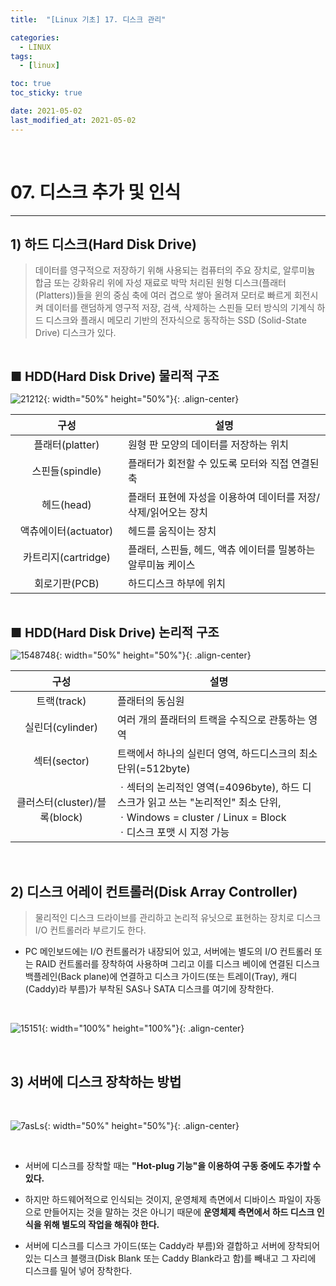 ```yaml
---
title:  "[Linux 기초] 17. 디스크 관리" 

categories:
  - LINUX
tags:
  - [linux]

toc: true
toc_sticky: true

date: 2021-05-02
last_modified_at: 2021-05-02
---
```

<br>

# 07. 디스크 추가 및 인식
---

<style>
table {
    font-size: 12pt;
}
table th:first-of-type {
    width: 5%;
}
table th:nth-of-type(2) {
    width: 15%;
}
table th:nth-of-type(3) {
    width: 50%;
}
table th:nth-of-type(4) {
    width: 30%;
}
big {
    font-size: 15pt;
}
</style>


## 1) 하드 디스크(Hard Disk Drive)

> 데이터를 영구적으로 저장하기 위해 사용되는 컴퓨터의 주요 장치로, 알루미늄 합금 또는 강화유리 위에 자성 재료로 박막 처리된 원형 디스크(플래터(Platters))들을 윈의 중심 축에 여러 겹으로 쌓아 올려져 모터로 빠르게 회전시켜 데이터를 랜덤하게 영구적 저장, 검색, 삭제하는 스핀들 모터 방식의 기계식 하드 디스크와 플래시 메모리 기반의 전자식으로 동작하는 SSD (Solid-State Drive) 디스크가 있다.

<br>

<big> **■ HDD(Hard Disk Drive) 물리적 구조** </big>

![21212](https://user-images.githubusercontent.com/42735894/233830011-24d97cd0-77b0-4d60-a0a5-cdcc0069d71f.PNG){: width="50%" height="50%"}{: .align-center}

|구성|설명|
|:---:|---|
|플래터(platter)|원형 판 모양의 데이터를 저장하는 위치|
|스핀들(spindle)|플래터가 회전할 수 있도록 모터와 직접 연결된 축|
|헤드(head)|플래터 표현에 자성을 이용하여 데이터를 저장/삭제/읽어오는 장치|
|액츄에이터(actuator)|헤드를 움직이는 장치|
|카트리지(cartridge)|플래터, 스핀들, 헤드, 액츄 에이터를 밀봉하는 알루미늄 케이스|
|회로기판(PCB)|하드디스크 하부에 위치|

<br>

<big> **■ HDD(Hard Disk Drive) 논리적 구조** </big>

![1548748](https://user-images.githubusercontent.com/42735894/233830185-c0b72551-7fe1-4717-8555-17b244fdeaf1.PNG){: width="50%" height="50%"}{: .align-center}

|구성|설명|
|:---:|---|
|트랙(track)|플래터의 동심원|
|실린더(cylinder)|여러 개의 플래터의 트랙을 수직으로 관통하는 영역|
|섹터(sector)|트랙에서 하나의 실린더 영역, 하드디스크의 최소단위(=512byte)|
|클러스터(cluster)/블록(block)|ㆍ섹터의 논리적인 영역(=4096byte), 하드 디스크가 읽고 쓰는 "논리적인" 최소 단위, <br> ㆍWindows = cluster / Linux = Block <br> ㆍ디스크 포맷 시 지정 가능|

<br>

## 2) 디스크 어레이 컨트롤러(Disk Array Controller)

> 물리적인 디스크 드라이브를 관리하고 논리적 유닛으로 표현하는 장치로 디스크 I/O 컨트롤러라 부르기도 한다.

+ PC 메인보드에는 I/O 컨트롤러가 내장되어 있고, 서버에는 별도의 I/O 컨트롤러 또는 RAID 컨트롤러를 장착하여 사용하며 그리고 이를 디스크 베이에 연결된 디스크 백플레인(Back plane)에 연결하고 디스크 가이드(또는 트레이(Tray), 캐디(Caddy)라 부름)가 부착된 SAS나 SATA 디스크를 여기에 장착한다.

<br>

![15151](https://user-images.githubusercontent.com/42735894/233830473-b18219b7-cccf-4b58-9f4a-8f796bc0297c.PNG){: width="100%" height="100%"}{: .align-center}

<br>

## 3) 서버에 디스크 장착하는 방법

<br>

![7asLs](https://user-images.githubusercontent.com/42735894/233830598-213eb77e-01b8-45d0-960d-953ccc6c2f51.jpg){: width="50%" height="50%"}{: .align-center}

<br>

+ 서버에 디스크를 장착할 때는 **"Hot-plug 기능"을 이용하여 구동 중에도 추가할 수 있다.**

+ 하지만 하드웨어적으로 인식되는 것이지, 운영체제 측면에서 디바이스 파일이 자동으로 만들어지는 것을 말하는 것은 아니기 때문에 **운영체제 측면에서 하드 디스크 인식을 위해 별도의 작업을 해줘야 한다.**

+ 서버에 디스크를 디스크 가이드(또는 Caddy라 부름)와 결합하고 서버에 장착되어 있는 디스크 블랭크(Disk Blank 또는 Caddy Blank라고 함)를 빼내고 그 자리에 디스크를 밀어 넣어 장착한다.